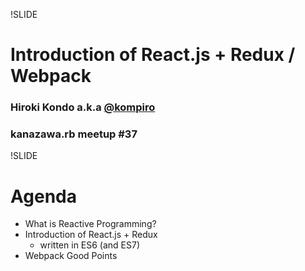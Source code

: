 !SLIDE
# Introduction of React.js + Redux / Webpack #
### Hiroki Kondo a.k.a [@kompiro](http://github.com/kompiro)
### kanazawa.rb meetup #37


!SLIDE
# Agenda #

* What is Reactive Programming?
* Introduction of React.js + Redux
  * written in ES6 (and ES7)
* Webpack Good Points
